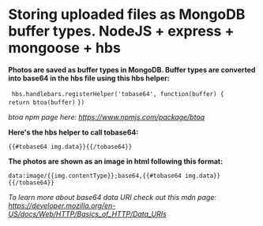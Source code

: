 # Storing uploaded files as MongoDB buffer types. NodeJS + express + mongoose + hbs

**Photos are saved as buffer types in MongoDB. Buffer types are converted into base64 in the hbs file using this hbs helper:**


`` hbs.handlebars.registerHelper('tobase64', function(buffer) {``
``      return btoa(buffer)``
``})``

_btoa npm page here: https://www.npmjs.com/package/btoa_

**Here's the hbs helper to call tobase64:**

``{{#tobase64 img.data}}{{/tobase64}}``


**The photos are shown as an image in html following this format:**

``data:image/{{img.contentType}};base64,{{#tobase64 img.data}}{{/tobase64}}``

_To learn more about base64 data URI check out this mdn page: https://developer.mozilla.org/en-US/docs/Web/HTTP/Basics_of_HTTP/Data_URIs_






